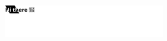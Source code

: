 <!-- ![](https://raw.githubusercontent.com/mohammarr/mohammarr/main/circle.svg?sanitize=true) -->
![](https://raw.githubusercontent.com/mohammarr/mohammarr/main/clipped.svg?sanitize=true)

<!--
**mohammarr/mohammarr** is a ✨ _special_ ✨ repository because its `README.md` (this file) appears on your GitHub profile.

Here are some ideas to get you started:

- 🔭 I’m currently working on ...
- 🌱 I’m currently learning ...
- 👯 I’m looking to collaborate on ...
- 🤔 I’m looking for help with ...
- 💬 Ask me about ...
- 📫 How to reach me: ...
- 😄 Pronouns: ...
- ⚡ Fun fact: ...
-->
